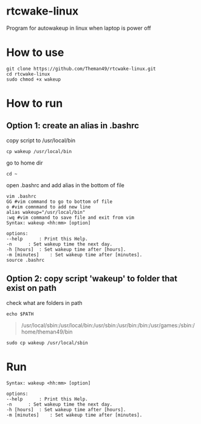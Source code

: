 # rtcwake-linux
Program for autowakeup in linux when laptop is power off

# How to use
```
git clone https://github.com/Theman49/rtcwake-linux.git
cd rtcwake-linux
sudo chmod +x wakeup
```

# How to run
## Option 1: create an alias in .bashrc
copy script to /usr/local/bin
```
cp wakeup /usr/local/bin
```

go to home dir
```
cd ~
```

open .bashrc and add alias in the bottom of file
```
vim .bashrc
GG #vim command to go to bottom of file
o #vim comnmand to add new line
alias wakeup="/usr/local/bin"
:wq #vim command to save file and exit from vim
Syntax: wakeup <hh:mm> [option]

options:
--help      : Print this Help.
-n      : Set wakeup time the next day.
-h [hours]  : Set wakeup time after [hours].
-m [minutes]    : Set wakeup time after [minutes].
source .bashrc
```


## Option 2: copy script 'wakeup' to folder that exist on path
check what are folders in path
```
echo $PATH
```
> /usr/local/sbin:/usr/local/bin:/usr/sbin:/usr/bin:/bin:/usr/games:/sbin:/home/theman49/bin

```
sudo cp wakeup /usr/local/sbin
```

# Run
```
Syntax: wakeup <hh:mm> [option]

options:
--help      : Print this Help.
-n      : Set wakeup time the next day.
-h [hours]  : Set wakeup time after [hours].
-m [minutes]    : Set wakeup time after [minutes].
```

